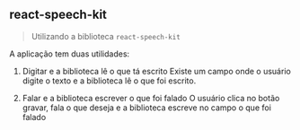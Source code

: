 ## react-speech-kit

> Utilizando a biblioteca `react-speech-kit`

A aplicação tem duas utilidades:

1. Digitar e a biblioteca lê o que tá escrito
Existe um campo onde o usuário digite o texto e a biblioteca lê o que foi escrito.

2. Falar e a biblioteca escrever o que foi falado
O usuário clica no botão gravar, fala o que deseja e a biblioteca escreve no campo o que foi falado

